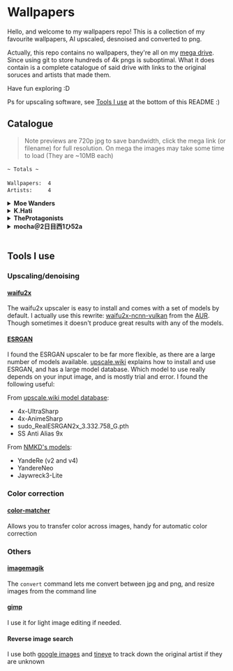 # Wallpapers

Hello, and welcome to my wallpapers repo! This is a collection of my favourite wallpapers, AI upscaled, desnoised and converted to png.

Actually, this repo contains no wallpapers, they're all on my [mega drive](https://mega.nz/folder/Wp100Qba#wff2p5XcQe8xH7jWeLm1rg). Since using git to store hundreds of 4k pngs is suboptimal. What it does contain is a complete catalogue of said drive with links to the original soruces and artists that made them.

Have fun exploring :D

Ps for upscaling software, see [Tools I use](#tools-i-use) at the bottom of this README :)
## Catalogue
    
> Note previews are 720p jpg to save bandwidth, click the mega link (or filename) for full resolution. On mega the images may take some time to load (They are ~10MB each)

```
~ Totals ~

Wallpapers:  4
Artists:     4
```
<details><summary><b>Moe Wanders</b></summary>

### links

- [deviantart](https://www.deviantart.com/moewanders)
- [website](https://moewanders.com)

### gallery

#### [the-frontier-by-moe-wanders-5k.png](https://mega.nz/folder/Wp100Qba#wff2p5XcQe8xH7jWeLm1rg/file/3lEijbTD)

[![the-frontier-by-moe-wanders-5k.png](.github/thumbnails/the-frontier-by-moe-wanders-5k.jpg)](https://mega.nz/folder/Wp100Qba#wff2p5XcQe8xH7jWeLm1rg/file/3lEijbTD)
([original source](https://www.deviantart.com/moewanders/art/The-Frontier-898155509)) ([mega link](https://mega.nz/folder/Wp100Qba#wff2p5XcQe8xH7jWeLm1rg/file/3lEijbTD))


<br />
</details>
<details><summary><b>K.Hati</b></summary>

### links

- [pixiv](https://www.pixiv.net/en/users/15456792)
- [twitter](https://twitter.com/hatti_98)
- [youtube](https://www.youtube.com/channel/UCkFOAqaRsBx9ZCWMEuxvkyw)

### gallery

#### [one-more-light-by-k-hati-4k.png](https://mega.nz/folder/Wp100Qba#wff2p5XcQe8xH7jWeLm1rg/file/CwMkSRIZ)

[![one-more-light-by-k-hati-4k.png](.github/thumbnails/one-more-light-by-k-hati-4k.jpg)](https://mega.nz/folder/Wp100Qba#wff2p5XcQe8xH7jWeLm1rg/file/CwMkSRIZ)
([original source](https://www.pixiv.net/en/artworks/66277554)) ([mega link](https://mega.nz/folder/Wp100Qba#wff2p5XcQe8xH7jWeLm1rg/file/CwMkSRIZ))


<br />
</details>
<details><summary><b>TheProtagonists</b></summary>

### links

- [pixiv](https://www.pixiv.net/en/users/19592398)
- [twitter](https://twitter.com/Protagonist2114)

### gallery

#### [this-life-will-do-by-the-protagonists-2k.png](https://mega.nz/folder/Wp100Qba#wff2p5XcQe8xH7jWeLm1rg/file/v8MExToI)

[![this-life-will-do-by-the-protagonists-2k.png](.github/thumbnails/this-life-will-do-by-the-protagonists-2k.jpg)](https://mega.nz/folder/Wp100Qba#wff2p5XcQe8xH7jWeLm1rg/file/v8MExToI)
([original source](https://www.pixiv.net/en/artworks/82512065)) ([mega link](https://mega.nz/folder/Wp100Qba#wff2p5XcQe8xH7jWeLm1rg/file/v8MExToI))


<br />
</details>
<details><summary><b>mocha＠2日目西1ひ52a</b></summary>

### links

- [pixiv](https://www.pixiv.net/en/users/648285)
- [twitter](https://twitter.com/mocha708)

### gallery

#### [just-a-little-more-by-mocha708-5k.png](https://mega.nz/folder/Wp100Qba#wff2p5XcQe8xH7jWeLm1rg/file/T0MQCLIR)

[![just-a-little-more-by-mocha708-5k.png](.github/thumbnails/just-a-little-more-by-mocha708-5k.jpg)](https://mega.nz/folder/Wp100Qba#wff2p5XcQe8xH7jWeLm1rg/file/T0MQCLIR)
([original source](https://www.pixiv.net/en/artworks/91451279)) ([mega link](https://mega.nz/folder/Wp100Qba#wff2p5XcQe8xH7jWeLm1rg/file/T0MQCLIR))


<br />
</details>


<br />

## Tools I use

### Upscaling/denoising

#### [waifu2x](https://github.com/nagadomi/waifu2x)

The waifu2x upscaler is easy to install and comes with a set of models by default. I actually use this rewrite: [waifu2x-ncnn-vulkan](https://github.com/nihui/waifu2x-ncnn-vulkan) from the [AUR](https://aur.archlinux.org/packages/waifu2x-ncnn-vulkan). Though sometimes it doesn't produce great results with any of the models.

#### [ESRGAN](https://github.com/JoeyBallentine/ESRGAN)

I found the ESRGAN upscaler to be far more flexible, as there are a large number of models available. [upscale.wiki](https://upscale.wiki/wiki/Main_Page) explains how to install and use ESRGAN, and has a large model database. Which model to use really depends on your input image, and is mostly trial and error. I found the following useful:

From [upscale.wiki model database](https://upscale.wiki/wiki/Model_Database):

- 4x-UltraSharp
- 4x-AnimeSharp
- sudo_RealESRGAN2x_3.332.758_G.pth
- SS Anti Alias 9x

From [NMKD's models](https://nmkd.de/?esrgan):

- YandeRe (v2 and v4)
- YandereNeo
- Jaywreck3-Lite


### Color correction

#### [color-matcher](https://github.com/hahnec/color-matcher)

Allows you to transfer color across images, handy for automatic color correction

### Others

#### [imagemagik](https://imagemagick.org/)

The `convert` command lets me convert between jpg and png, and resize images from the command line

#### [gimp](https://www.gimp.org/)

I use it for light image editing if needed.

#### Reverse image search

I use both [google images](https://images.google.com) and [tineye](https://tineye.com) to track down the original artist if they are unknown
